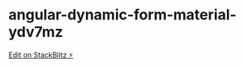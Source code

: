# angular-dynamic-form-material-ydv7mz

[Edit on StackBlitz ⚡️](https://stackblitz.com/edit/angular-dynamic-form-material-ydv7mz)